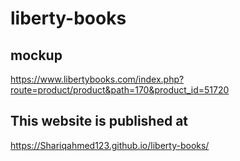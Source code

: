 # liberty-books

## mockup

https://www.libertybooks.com/index.php?route=product/product&path=170&product_id=51720


## This website is published at

https://Shariqahmed123.github.io/liberty-books/
